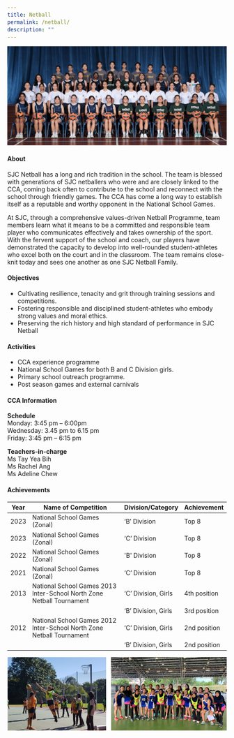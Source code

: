 ```yaml
---
title: Netball
permalink: /netball/
description: ""
---
```

![](/images/CCA/2023/Netball/netball.jpg)

#### **About**

SJC Netball has a long and rich tradition in the school. The team is blessed with generations of SJC netballers who were and are closely linked to the CCA, coming back often to contribute to the school and reconnect with the school through friendly games. The CCA has come a long way to establish itself as a reputable and worthy opponent in the National School Games.

At SJC, through a comprehensive values-driven Netball Programme, team members learn what it means to be a committed and responsible team player who communicates effectively and takes ownership of the sport. With the fervent support of the school and coach, our players have demonstrated the capacity to develop into well-rounded student-athletes who excel both on the court and in the classroom. The team remains close-knit today and sees one another as one SJC Netball Family.



#### **Objectives**
*   Cultivating resilience, tenacity and grit through training sessions and competitions.
*   Fostering responsible and disciplined student-athletes who embody strong values and moral ethics.
* Preserving the rich history and high standard of performance in SJC Netball

#### **Activities**
*   CCA experience programme
*   National School Games for both B and C Division girls.
*   Primary school outreach programme.
*   Post season games and external carnivals

#### **CCA Information**

**Schedule**        
<br>Monday: 3:45 pm – 6:00pm
<br>Wednesday: 3.45 pm to 6.15 pm
<br>Friday: 3:45 pm – 6:15 pm<br>

**Teachers-in-charge**
<br>Ms Tay Yea Bih<br> Ms Rachel Ang<br>Ms Adeline Chew<br>

#### **Achievements**


| Year | Name of Competition                                                   | Division/Category   | Achievement  |
|:----:|-----------------------------------------------------------------------|---------------------|--------------|
| 2023 | National School Games (Zonal) | ‘B’ Division | Top 8 |
| 2023 | National School Games (Zonal) | ‘C’ Division | Top 8 |
| 2022 | National School Games (Zonal) | 'B' Division | Top 8 |      | 2022 | National School Games (Zonal) | ‘C’ Division | Top 8 |      | 2021 | National School Games (Zonal) | ‘B’ Division | Top 8 |
| 2021 | National School Games (Zonal) | ‘C’ Division | Top 8 |                                                      
| 2013 | National School Games 2013 Inter-School North Zone Netball Tournament | ‘C’ Division, Girls | 4th position |
|      |                                                                       | ‘B’ Division, Girls | 3rd position |
| 2012 | National School Games 2012 Inter-School North Zone Netball Tournament | ‘C’ Division, Girls | 2nd position |
|      |                                                                       | ‘B’ Division, Girls | 2nd position |

  

![](/images/CCA/Physical%20Sports/Netball/N2.png)